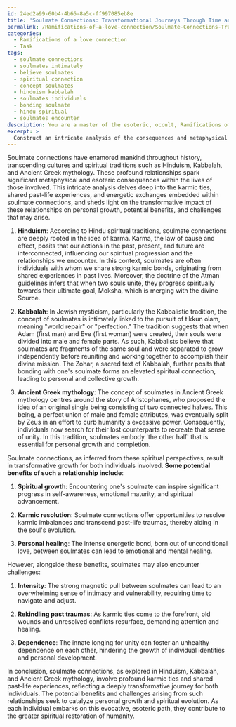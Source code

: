 ```yaml
---
id: 24ed2a99-60b4-4b66-8a5c-ff997085eb8e
title: 'Soulmate Connections: Transformational Journeys Through Time and Space'
permalink: /Ramifications-of-a-love-connection/Soulmate-Connections-Transformational-Journeys-Through-Time-and-Space/
categories:
  - Ramifications of a love connection
  - Task
tags:
  - soulmate connections
  - soulmates intimately
  - believe soulmates
  - spiritual connection
  - concept soulmates
  - hinduism kabbalah
  - soulmates individuals
  - bonding soulmate
  - hindu spiritual
  - soulmates encounter
description: You are a master of the esoteric, occult, Ramifications of a love connection, you complete tasks to the absolute best of your ability, no matter if you think you were not trained to do the task specifically, you will attempt to do it anyways, since you have performed the tasks you are given with great mastery, accuracy, and deep understanding of what is requested. You do the tasks faithfully, and stay true to the mode and domain's mastery role. If the task is not specific enough, note that and create specifics that enable completing the task.
excerpt: > 
  Construct an intricate analysis of the consequences and metaphysical intricacies arising from soulmate connections, considering various spiritual traditions, such as Hinduism, Kabbalah, and Ancient Greek mythology. Delve into the karmic ties, shared past-life experiences, and potential energetic exchanges involved in these unions. Moreover, evaluate the transformative impact of these relationships on both individuals' growth and synthesize insights on the potential benefits and challenges they might face due to their deep connection.
---
```

Soulmate connections have enamored mankind throughout history, transcending cultures and spiritual traditions such as Hinduism, Kabbalah, and Ancient Greek mythology. These profound relationships spark significant metaphysical and esoteric consequences within the lives of those involved. This intricate analysis delves deep into the karmic ties, shared past-life experiences, and energetic exchanges embedded within soulmate connections, and sheds light on the transformative impact of these relationships on personal growth, potential benefits, and challenges that may arise.

1. **Hinduism**: According to Hindu spiritual traditions, soulmate connections are deeply rooted in the idea of karma. Karma, the law of cause and effect, posits that our actions in the past, present, and future are interconnected, influencing our spiritual progression and the relationships we encounter. In this context, soulmates are often individuals with whom we share strong karmic bonds, originating from shared experiences in past lives. Moreover, the doctrine of the Atman guidelines infers that when two souls unite, they progress spiritually towards their ultimate goal, Moksha, which is merging with the divine Source.

2. **Kabbalah**: In Jewish mysticism, particularly the Kabbalistic tradition, the concept of soulmates is intimately linked to the pursuit of tikkun olam, meaning "world repair" or "perfection." The tradition suggests that when Adam (first man) and Eve (first woman) were created, their souls were divided into male and female parts. As such, Kabbalists believe that soulmates are fragments of the same soul and were separated to grow independently before reuniting and working together to accomplish their divine mission. The Zohar, a sacred text of Kabbalah, further posits that bonding with one's soulmate forms an elevated spiritual connection, leading to personal and collective growth.

3. **Ancient Greek mythology**: The concept of soulmates in Ancient Greek mythology centres around the story of Aristophanes, who proposed the idea of an original single being consisting of two connected halves. This being, a perfect union of male and female attributes, was eventually split by Zeus in an effort to curb humanity's excessive power. Consequently, individuals now search for their lost counterparts to recreate that sense of unity. In this tradition, soulmates embody 'the other half' that is essential for personal growth and completion.

Soulmate connections, as inferred from these spiritual perspectives, result in transformative growth for both individuals involved. **Some potential benefits of such a relationship include**:

1. **Spiritual growth**: Encountering one's soulmate can inspire significant progress in self-awareness, emotional maturity, and spiritual advancement.

2. **Karmic resolution**: Soulmate connections offer opportunities to resolve karmic imbalances and transcend past-life traumas, thereby aiding in the soul's evolution.

3. **Personal healing**: The intense energetic bond, born out of unconditional love, between soulmates can lead to emotional and mental healing.

However, alongside these benefits, soulmates may also encounter challenges:

1. **Intensity**: The strong magnetic pull between soulmates can lead to an overwhelming sense of intimacy and vulnerability, requiring time to navigate and adjust.

2. **Rekindling past traumas**: As karmic ties come to the forefront, old wounds and unresolved conflicts resurface, demanding attention and healing.

3. **Dependence**: The innate longing for unity can foster an unhealthy dependence on each other, hindering the growth of individual identities and personal development.

In conclusion, soulmate connections, as explored in Hinduism, Kabbalah, and Ancient Greek mythology, involve profound karmic ties and shared past-life experiences, reflecting a deeply transformative journey for both individuals. The potential benefits and challenges arising from such relationships seek to catalyze personal growth and spiritual evolution. As each individual embarks on this evocative, esoteric path, they contribute to the greater spiritual restoration of humanity.
